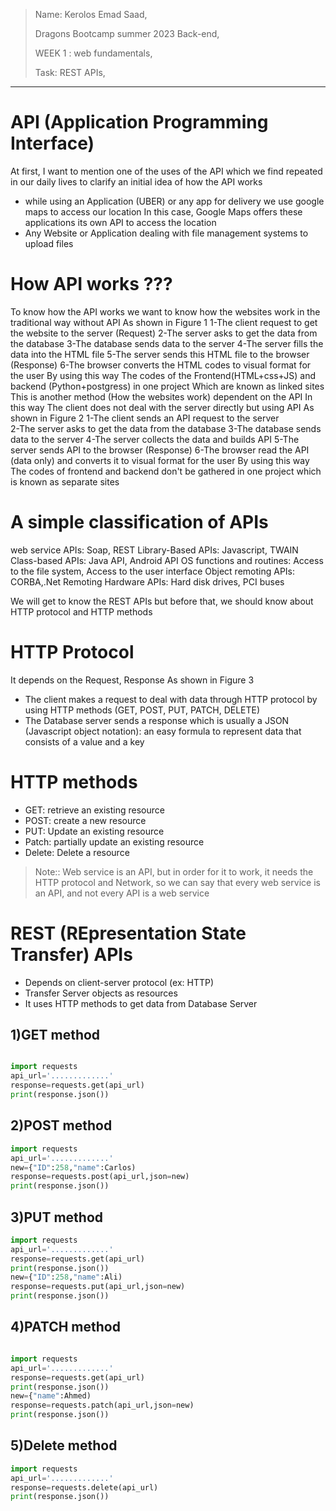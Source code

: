 > Name: Kerolos Emad Saad,
>
>  Dragons Bootcamp summer 2023 Back-end,
>
> WEEK 1 : web fundamentals,
>
> Task: REST  APIs,
---


# API (Application Programming Interface)
At first, I want to mention one of the uses of the API which we find repeated in our daily lives to clarify an initial idea of how the API works
- while using an Application (UBER) or any app for delivery we use google maps to access our location
In this case, Google Maps offers these applications its own API to access the location
- Any Website or Application dealing with file management systems to upload files 

# How API works ??? 
To know how the API works we want to know how the websites work in the traditional way without API 
As shown in Figure 1
1-The client request to get the website to the server (Request)
2-The server asks to get the data from the database
3-The database sends data to the server
4-The server fills the data into the HTML file 
5-The server sends this HTML file to the browser (Response)
6-The browser converts the HTML codes to visual format for the user
By using this way The codes of the Frontend(HTML+css+JS) and backend (Python+postgress) in one project Which are known as linked sites
This is another method (How the websites work) dependent on the API
In this way The client does not deal with the server directly but using API
As shown in Figure 2
1-The client sends an API request to the server  
2-The server asks to get the data from the database
3-The database sends data to the server
4-The server collects the data and builds API
5-The server sends API to the browser (Response)
6-The browser read the API (data only) and converts it to visual format for the user
By using this way The codes of frontend and backend don't be gathered in one project which is known as separate sites

# A simple classification of APIs
web service APIs: Soap, REST
Library-Based APIs: Javascript, TWAIN
Class-based APIs: Java API, Android API
OS functions and routines: Access to the file system, Access to the user interface
Object remoting APIs: CORBA,.Net Remoting
Hardware APIs: Hard disk drives, PCI buses

We will get to know the REST APIs but before that, we should know about HTTP protocol and HTTP methods

# HTTP Protocol
It depends on the Request, Response 
As shown in Figure 3
- The client makes a request to deal with data through HTTP protocol by using HTTP methods (GET, POST, PUT, PATCH, DELETE)
- The Database server sends a response which is usually a JSON (Javascript object notation): an easy formula to represent data that consists of a value and a key

# HTTP methods
- GET: retrieve an existing resource
- POST: create a new resource
- PUT: Update an existing resource
- Patch: partially update an existing resource
- Delete: Delete a resource 

> Note:: Web service is an API, but in order for it to work, it needs the HTTP protocol and Network, so we can say that every web service is an API, and not every API is a web service

#  REST (REpresentation State Transfer) APIs
- Depends on client-server protocol (ex: HTTP)
- Transfer Server objects as resources
- It uses HTTP methods to get data from Database Server

## 1)GET method
```py

import requests
api_url='.............'
response=requests.get(api_url)
print(response.json())
```

## 2)POST method
```py
import requests
api_url='.............'
new={"ID":258,"name":Carlos)
response=requests.post(api_url,json=new)
print(response.json())

```

## 3)PUT method
```py
import requests
api_url='.............'
response=requests.get(api_url)
print(response.json())
new={"ID":258,"name":Ali)
response=requests.put(api_url,json=new)
print(response.json())
```

## 4)PATCH method
```py

import requests
api_url='.............'
response=requests.get(api_url)
print(response.json())
new={"name":Ahmed)
response=requests.patch(api_url,json=new)
print(response.json())
```

## 5)Delete method
```py
import requests
api_url='.............'
response=requests.delete(api_url)
print(response.json())

```

